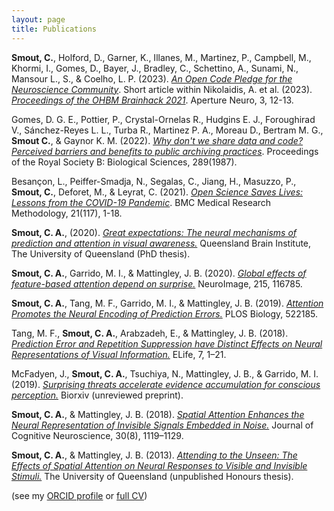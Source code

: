 ```yaml
---
layout: page
title: Publications
---
```


**Smout, C.**, Holford, D., Garner, K., Illanes, M., Martinez, P., Campbell, M., Khormi, I., Gomes, D., Bayer, J., Bradley, C., Schettino, A., Sunami, N., Mansour L., S., & Coelho, L. P. (2023). [*An Open Code Pledge for the Neuroscience Community*](https://doi.org/10.31222/osf.io/vrwm7). Short article within Nikolaidis, A. et al. (2023). [*Proceedings of the OHBM Brainhack 2021*](https://doi.org/10.52294/258801b4-a9a9-4d30-a468-c43646391211). Aperture Neuro, 3, 12-13.

Gomes, D. G. E., Pottier, P., Crystal-Ornelas R., Hudgins E. J., Foroughirad V., Sánchez-Reyes L. L., Turba R., Martinez P. A., Moreau D., Bertram M. G., **Smout C.**, & Gaynor K. M. (2022). [*Why don't we share data and code? Perceived barriers and benefits to public archiving practices*](https://doi.org/10.1098/rspb.2022.1113). Proceedings of the Royal Society B: Biological Sciences, 289(1987).

Besançon, L., Peiffer-Smadja, N., Segalas, C., Jiang, H., Masuzzo, P., **Smout, C.**, Deforet, M., & Leyrat, C. (2021). [*Open Science Saves Lives: Lessons from the COVID-19 Pandemic*](https://doi.org/10.1186/s12874-021-01304-y). BMC Medical Research Methodology, 21(117), 1-18.

**Smout, C. A.**, (2020). [*Great expectations: The neural mechanisms of prediction and attention in visual awareness.*](https://doi.org/10.14264/uql.2020.818) Queensland Brain Institute, The University of Queensland (PhD thesis). 

**Smout, C. A.**, Garrido, M. I., & Mattingley, J. B. (2020). [*Global effects of feature-based attention depend on surprise.*](https://doi.org/10.1016/j.neuroimage.2020.116785) NeuroImage, 215, 116785.

**Smout, C. A.**, Tang, M. F., Garrido, M. I., & Mattingley, J. B. (2019). [*Attention Promotes the Neural Encoding of Prediction Errors.*](https://doi.org/10.1371/journal.pbio.2006812) PLOS Biology, 522185.

Tang, M. F., **Smout, C. A.**, Arabzadeh, E., & Mattingley, J. B. (2018). [*Prediction Error and Repetition Suppression have Distinct Effects on Neural Representations of Visual Information.*](http://doi.org/10.7554/eLife.33123) ELife, 7, 1–21. 

McFadyen, J., **Smout, C. A.**, Tsuchiya, N., Mattingley, J. B., & Garrido, M. I. (2019). [*Surprising threats accelerate evidence accumulation for conscious perception.*](https://doi.org/10.1101/525519) Biorxiv (unreviewed preprint).

**Smout, C. A.**, & Mattingley, J. B. (2018). [*Spatial Attention Enhances the Neural Representation of Invisible Signals Embedded in Noise.*](http://www.doi.org/10.1101/102731) Journal of Cognitive Neuroscience, 30(8), 1119–1129. 

**Smout, C. A.**, & Mattingley, J. B. (2013). [*Attending to the Unseen: The Effects of Spatial Attention on Neural Responses to Visible and Invisible Stimuli.*](https://doi.org/10.14264/uql.2020.818) The University of Queensland (unpublished Honours thesis). 

(see my [ORCID profile](https://orcid.org/0000-0003-1144-3272) or [full CV](https://docs.google.com/document/d/1CR1-I1HJFpZ3e817Tw-4_mz0Jh2Baho3de_KcnhdOUM/edit?usp=sharing))
